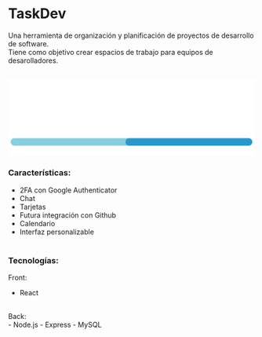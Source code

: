 # TaskDev

Una herramienta de organización y planificación de proyectos de desarrollo de software.<br> 
Tiene como objetivo crear espacios de trabajo para equipos de desarolladores.<br><br>

<img src="src/img/devware_logo.png" alt="DaveWare logo">

### Características:
- 2FA con Google Authenticator
- Chat
- Tarjetas
- Futura integración con Github
- Calendario
- Interfaz personalizable
<br><br>

### Tecnologías:
Front:
- React
<br>
Back:<br>
- Node.js
- Express
- MySQL
